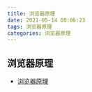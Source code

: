 ```yaml
---
title: 浏览器原理
date: 2021-05-14 00:06:23
tags: 浏览器原理
categories: 浏览器原理
---
```

## 浏览器原理

* [浏览器原理](https://blog.poetries.top/browser-working-principle/guide/part1/lesson01.html)

